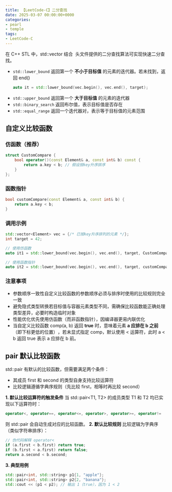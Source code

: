 ```yaml
---
title: 【LeetCode-C】二分查找
date: 2025-03-07 00:00:00+0000
categories: 
- pearl
- temple
tags:
- LeetCode-C
---
```


在 C++ STL 中，std::vector 结合 <algorithm> 头文件提供的二分查找算法可实现快速二分查找。
* `std::lower_bound‌`
  返回第一个 ‌**不小于目标值**‌ 的元素的迭代器。若未找到，返回 end()‌
  ```cpp
  auto it = std::lower_bound(vec.begin(), vec.end(), target);
  ```
* `std::upper_bound‌`
  返回第一个 ‌**大于目标值**‌ 的元素的迭代器‌
* `std::binary_search`
  返回布尔值，表示目标值是否存在‌
* `‌std::equal_range`
  返回一个迭代器对，表示等于目标值的元素范围‌

## 自定义比较函数
### 仿函数（推荐）
```cpp
struct CustomCompare {
    bool operator()(const Element& a, const int& b) const {
        return a.key < b; // 假设按key升序排序
    }
};
```
### 函数指针
```cpp
bool customCompare(const Element& a, const int& b) {
    return a.key < b;
}
```
### 调用示例
```cpp
std::vector<Element> vec = {/* 已按key升序排列的元素 */};
int target = 42;

// 使用仿函数
auto it1 = std::lower_bound(vec.begin(), vec.end(), target, CustomCompare());

// 使用函数指针
auto it2 = std::lower_bound(vec.begin(), vec.end(), target, customCompare);
```
### 注意事项
* 参数顺序一致性‌自定义比较函数的参数顺序必须与排序时使用的比较规则完全一致‌
* ‌避免隐式类型转换‌若目标值与容器元素类型不同，需确保比较函数能正确处理类型差异，必要时构造临时对象‌
* ‌性能优化‌优先使用仿函数（而非函数指针），因编译器更易内联优化‌
* 当自定义比较函数 comp(a, b) ‌返回 **true‌** 时，意味着元素 **a ‌应排在 b 之前**‌（即下标更低的位置）‌，若未显式指定 comp，默认使用 < 运算符，此时 a < b 返回 true 表示 a 应排在 b 前‌。

## pair 默认比较函数
std::pair ‌有默认的比较函数‌，但需要满足两个条件：
* 其成员 first 和 second 的类型‌自身支持比较运算符‌
* 比较逻辑遵循‌字典序规则‌（先比较 first，相等时再比较 second）

**‌1. 默认比较运算符的触发条件**
当 std::pair<T1, T2> 的成员类型 T1 和 T2 ‌均已实现以下运算符‌时：
```cpp
operator<, operator==, operator<=, operator>, operator>=, operator!=
```
则 std::pair 会自动生成对应的比较函数。
**‌2. 默认比较规则‌**
比较逻辑为‌字典序‌（类似字符串排序）：
```cpp
// 伪代码解释 operator<
if (a.first < b.first) return true;
if (b.first < a.first) return false;
return a.second < b.second;
```

**‌3. 典型用例**
```cpp
std::pair<int, std::string> p1{1, "apple"};
std::pair<int, std::string> p2{2, "banana"};
std::cout << (p1 < p2); // 输出 1（true），因为 1 < 2
```

